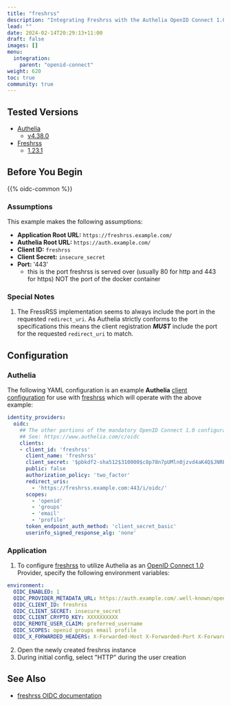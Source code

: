 ```yaml
---
title: "freshrss"
description: "Integrating Freshrss with the Authelia OpenID Connect 1.0 Provider."
lead: ""
date: 2024-02-14T20:29:13+11:00
draft: false
images: []
menu:
  integration:
    parent: "openid-connect"
weight: 620
toc: true
community: true
---
```


## Tested Versions

* [Authelia]
  * [v4.38.0](https://github.com/authelia/authelia/releases/tag/v4.38.0)
* [Freshrss]
  * [1.23.1](https://github.com/FreshRSS/FreshRSS/releases/tag/1.23.1)

## Before You Begin

{{% oidc-common %}}

### Assumptions

This example makes the following assumptions:

* __Application Root URL:__ `https://freshrss.example.com/`
* __Authelia Root URL:__ `https://auth.example.com/`
* __Client ID:__ `freshrss`
* __Client Secret:__ `insecure_secret`
* __Port:__ '443'
  * this is the port freshrss is served over (usually 80 for http and 443 for https) NOT the port of the docker container

### Special Notes

1. The FressRSS implementation seems to always include the port in the requested `redirect_uri`. As Authelia strictly conforms to the specifications this means the client registration **_MUST_** include the port for the requested `redirect_uri` to match.

## Configuration

### Authelia

The following YAML configuration is an example __Authelia__
[client configuration](../../../configuration/identity-providers/openid-connect/clients.md) for use with [freshrss](https://freshrss.github.io/FreshRSS/) which
will operate with the above example:

```yaml
identity_providers:
  oidc:
    ## The other portions of the mandatory OpenID Connect 1.0 configuration go here.
    ## See: https://www.authelia.com/c/oidc
    clients:
    - client_id: 'freshrss'
      client_name: 'freshrss'
      client_secret: '$pbkdf2-sha512$310000$c8p78n7pUMln0jzvd4aK4Q$JNRBzwAo0ek5qKn50cFzzvE9RXV88h1wJn5KGiHrD0YKtZaR/nCb2CJPOsKaPK0hjf.9yHxzQGZziziccp6Yng'  # The digest of 'insecure_secret'.
      public: false
      authorization_policy: 'two_factor'
      redirect_uris:
        - 'https://freshrss.example.com:443/i/oidc/'
      scopes:
        - 'openid'
        - 'groups'
        - 'email'
        - 'profile'
      token_endpoint_auth_method: 'client_secret_basic'
      userinfo_signed_response_alg: 'none'
```

### Application

1. To configure [freshrss](https://freshrss.github.io/FreshRSS/) to utilize Authelia as an [OpenID Connect 1.0](https://www.authelia.com/integration/openid-connect/introduction/) Provider, specify the following environment variables:

```yaml
environment:
  OIDC_ENABLED: 1
  OIDC_PROVIDER_METADATA_URL: https://auth.example.com/.well-known/openid-configuration
  OIDC_CLIENT_ID: freshrss
  OIDC_CLIENT_SECRET: insecure_secret
  OIDC_CLIENT_CRYPTO_KEY: XXXXXXXXXX
  OIDC_REMOTE_USER_CLAIM: preferred_username
  OIDC_SCOPES: openid groups email profile
  OIDC_X_FORWARDED_HEADERS: X-Forwarded-Host X-Forwarded-Port X-Forwarded-Proto
```
2. Open the newly created freshrss instance
3. During initial config, select "HTTP" during the user creation

## See Also

- [freshrss OIDC documentation](https://freshrss.github.io/FreshRSS/en/admins/16_OpenID-Connect.html)

[Authelia]: https://www.authelia.com
[freshrss]: https://freshrss.github.io/FreshRSS/
[OpenID Connect 1.0]: ../../openid-connect/introduction.md
